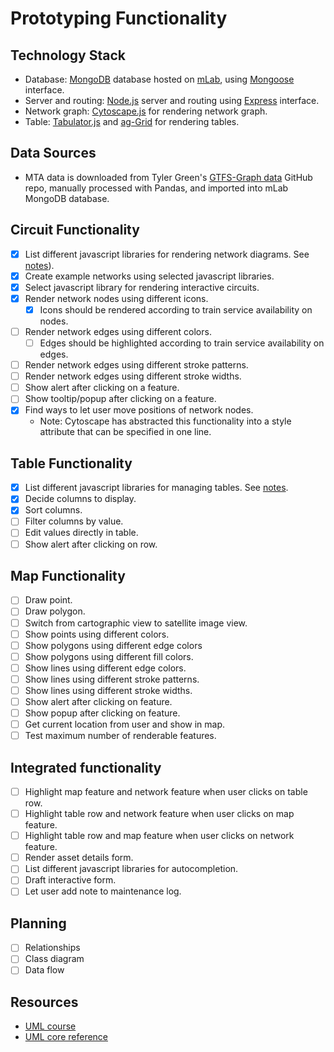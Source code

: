 # Prototyping Functionality

## Technology Stack
- Database: [MongoDB](https://www.mongodb.com/) database hosted on [mLab](https://mlab.com/), using [Mongoose](https://mongoosejs.com/) interface.
- Server and routing: [Node.js](https://nodejs.org/) server and routing using [Express](https://expressjs.com/) interface.
- Network graph: [Cytoscape.js](http://js.cytoscape.org/) for rendering network graph.
- Table: [Tabulator.js](http://tabulator.info/) and [ag-Grid](https://www.ag-grid.com/) for rendering tables.

## Data Sources
- MTA data is downloaded from Tyler Green's [GTFS-Graph data](https://github.com/tyleragreen/gtfs-graph/tree/master/data/mta) GitHub repo, manually processed with Pandas, and imported into mLab MongoDB database.

## Circuit Functionality
- [x] List different javascript libraries for rendering network diagrams. See [notes](./circuit/README.md)).
- [x] Create example networks using selected javascript libraries.
- [x] Select javascript library for rendering interactive circuits.
- [x] Render network nodes using different icons.
	- [x] Icons should be rendered according to train service availability on nodes. 
- [ ] Render network edges using different colors.
	- [ ] Edges should be highlighted according to train service availability on edges.
- [ ] Render network edges using different stroke patterns.
- [ ] Render network edges using different stroke widths.
- [ ] Show alert after clicking on a feature.
- [ ] Show tooltip/popup after clicking on a feature.
- [x] Find ways to let user move positions of network nodes.
	- Note: Cytoscape has abstracted this functionality into a style attribute that can be specified in one line.

## Table Functionality
- [x] List different javascript libraries for managing tables. See [notes](./table/README.md).
- [x] Decide columns to display.
- [x] Sort columns.
- [ ] Filter columns by value.
- [ ] Edit values directly in table.
- [ ] Show alert after clicking on row.

## Map Functionality
- [ ] Draw point.
- [ ] Draw polygon.
- [ ] Switch from cartographic view to satellite image view.
- [ ] Show points using different colors.
- [ ] Show polygons using different edge colors
- [ ] Show polygons using different fill colors.
- [ ] Show lines using different edge colors.
- [ ] Show lines using different stroke patterns.
- [ ] Show lines using different stroke widths.
- [ ] Show alert after clicking on feature.
- [ ] Show popup after clicking on feature.
- [ ] Get current location from user and show in map.
- [ ] Test maximum number of renderable features.

## Integrated functionality
- [ ] Highlight map feature and network feature when user clicks on table row.
- [ ] Highlight table row and network feature when user clicks on map feature.
- [ ] Highlight table row and map feature when user clicks on network feature.
- [ ] Render asset details form.
- [ ] List different javascript libraries for autocompletion.
- [ ] Draft interactive form.
- [ ] Let user add note to maintenance log.

## Planning
- [ ] Relationships
- [ ] Class diagram
- [ ] Data flow

## Resources
- [UML course](https://courses.edx.org/courses/course-v1:KULeuvenX+UMLx+1T2018/course/)
- [UML core reference](https://www.uml-diagrams.org/uml-core-reference.html)